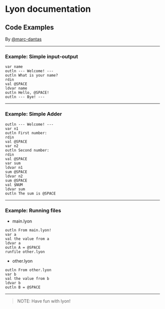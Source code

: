 # Lyon documentation
## Code Examples
By [@marc-dantas](https://github.com/marc-dantas)

<hr>

<h3 id="out">Example: Simple input-output</h3> 

```
var name
outln --- Welcome! ---
outln What is your name?
rdin
val @SPACE
ldvar name
outln Hello, @SPACE!
outln --- Bye! ---
```
</code></pre>

<hr>

<h3 id="outln">Example: Simple Adder</h3>

```
outln --- Welcome! ---
var n1
outln First number: 
rdin 
val @SPACE
var n2
outln Second number:
rdin
val @SPACE
var sum
ldvar n1
sum @SPACE
ldvar n2
sum @SPACE
val $NUM
ldvar sum
outln The sum is @SPACE
```

<hr>

<h3 id="outln">Example: Running files</h3>

- main.lyon
```
outln From main.lyon!
var a
val the value from a
ldvar a
outln A = @SPACE
runfile other.lyon
```

- other.lyon
```
outln From other.lyon
var b
val the value from b
ldvar b
outln B = @SPACE
```

<hr>

> NOTE: Have fun with lyon!
